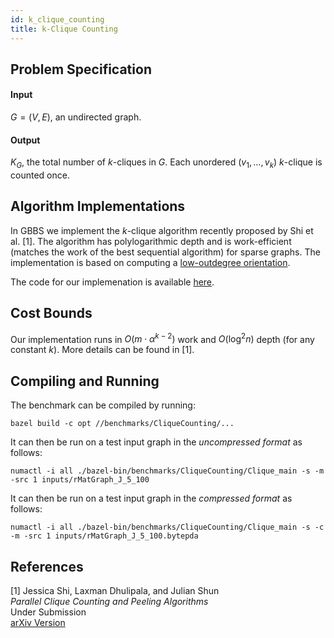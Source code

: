 ```yaml
---
id: k_clique_counting
title: k-Clique Counting
---
```


## Problem Specification
#### Input
$G=(V, E)$, an undirected graph.

#### Output
$K_{G}$, the total number of $k$-cliques in $G$. Each unordered $(v_1, \ldots, v_k)$ $k$-clique is counted once.

## Algorithm Implementations
In GBBS we implement the $k$-clique algorithm recently proposed by Shi
et al. [1]. The algorithm has polylogarithmic depth and is
work-efficient (matches the work of the best sequential algorithm) for
sparse graphs. The implementation is based on computing a
[low-outdegree orientation](low_outdegree_orientation).

The code for our implemenation is available
[here](https://github.com/ldhulipala/gbbs/tree/master/benchmarks/CliqueCounting/).

## Cost Bounds

Our implementation runs in $O(m\cdot \alpha^{k-2})$ work and $O(\log^2
n)$ depth (for any constant $k$).
More details can be found in [1].


## Compiling and Running

The benchmark can be compiled by running:
```
bazel build -c opt //benchmarks/CliqueCounting/...
```

It can then be run on a test input graph in the *uncompressed format* as follows:
```
numactl -i all ./bazel-bin/benchmarks/CliqueCounting/Clique_main -s -m -src 1 inputs/rMatGraph_J_5_100
```

It can then be run on a test input graph in the *compressed format* as follows:
```
numactl -i all ./bazel-bin/benchmarks/CliqueCounting/Clique_main -s -c -m -src 1 inputs/rMatGraph_J_5_100.bytepda
```

## References

[1] Jessica Shi, Laxman Dhulipala, and Julian Shun<br/>
*Parallel Clique Counting and Peeling Algorithms*<br/>
Under Submission<br/>
[arXiv Version](https://arxiv.org/abs/2002.10047)
